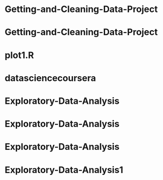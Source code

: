 # Getting-and-Cleaning-Data-Project
# Getting-and-Cleaning-Data-Project
# plot1.R
# datasciencecoursera
# Exploratory-Data-Analysis
# Exploratory-Data-Analysis
# Exploratory-Data-Analysis
# Exploratory-Data-Analysis1
